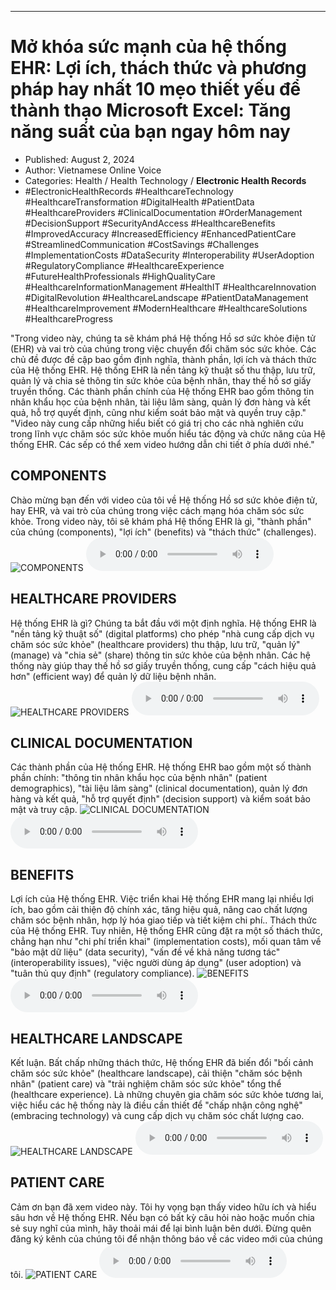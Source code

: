 
---

# Mở khóa sức mạnh của hệ thống EHR: Lợi ích, thách thức và phương pháp hay nhất 10 mẹo thiết yếu để thành thạo Microsoft Excel: Tăng năng suất của bạn ngay hôm nay

- Published: August 2, 2024
- Author: Vietnamese Online Voice
- Categories: Health / Health Technology / **Electronic Health Records**
- #ElectronicHealthRecords #HealthcareTechnology #HealthcareTransformation #DigitalHealth #PatientData #HealthcareProviders #ClinicalDocumentation #OrderManagement #DecisionSupport #SecurityAndAccess #HealthcareBenefits #ImprovedAccuracy #IncreasedEfficiency #EnhancedPatientCare #StreamlinedCommunication #CostSavings #Challenges #ImplementationCosts #DataSecurity #Interoperability #UserAdoption #RegulatoryCompliance #HealthcareExperience #FutureHealthProfessionals #HighQualityCare #HealthcareInformationManagement #HealthIT #HealthcareInnovation #DigitalRevolution #HealthcareLandscape #PatientDataManagement #HealthcareImprovement #ModernHealthcare #HealthcareSolutions #HealthcareProgress

"Trong video này, chúng ta sẽ khám phá Hệ thống Hồ sơ sức khỏe điện tử (EHR) và vai trò của chúng trong việc chuyển đổi chăm sóc sức khỏe. Các chủ đề được đề cập bao gồm định nghĩa, thành phần, lợi ích và thách thức của Hệ thống EHR. Hệ thống EHR là nền tảng kỹ thuật số thu thập, lưu trữ, quản lý và chia sẻ thông tin sức khỏe của bệnh nhân, thay thế hồ sơ giấy truyền thống. Các thành phần chính của Hệ thống EHR bao gồm thông tin nhân khẩu học của bệnh nhân, tài liệu lâm sàng, quản lý đơn hàng và kết quả, hỗ trợ quyết định, cũng như kiểm soát bảo mật và quyền truy cập." "Video này cung cấp những hiểu biết có giá trị cho các nhà nghiên cứu trong lĩnh vực chăm sóc sức khỏe muốn hiểu tác động và chức năng của Hệ thống EHR. Các sếp có thể xem video hướng dẫn chi tiết ở phía dưới nhé."


## COMPONENTS

Chào mừng bạn đến với video của tôi về Hệ thống Hồ sơ sức khỏe điện tử, hay EHR, và vai trò của chúng trong việc cách mạng hóa chăm sóc sức khỏe. Trong video này, tôi sẽ khám phá Hệ thống EHR là gì, "thành phần" của chúng (components), "lợi ích" (benefits) và "thách thức" (challenges).
![COMPONENTS](https://http-archiver-apis-production-80.schnworks.com/storage/images/transitions/2024-08-02/transition--4893776129-Montserrat-Medium-673AB7.jpg)
<audio controls>
    <source src="https://http-archiver-apis-production-80.schnworks.com/storage/storage/audio/file-29879058614.mp3" type="audio/mpeg">
</audio>



## HEALTHCARE PROVIDERS

Hệ thống EHR là gì? Chúng ta bắt đầu với một định nghĩa. Hệ thống EHR là "nền tảng kỹ thuật số" (digital platforms) cho phép "nhà cung cấp dịch vụ chăm sóc sức khỏe" (healthcare providers) thu thập, lưu trữ, "quản lý" (manage) và "chia sẻ" (share) thông tin sức khỏe của bệnh nhân. Các hệ thống này giúp thay thế hồ sơ giấy truyền thống, cung cấp "cách hiệu quả hơn" (efficient way) để quản lý dữ liệu bệnh nhân.
![HEALTHCARE PROVIDERS](https://http-archiver-apis-production-80.schnworks.com/storage/images/transitions/2024-08-02/transition--1143060273-Montserrat-Black-004895.jpg)
<audio controls>
    <source src="https://http-archiver-apis-production-80.schnworks.com/storage/storage/audio/file-17658885870.mp3" type="audio/mpeg">
</audio>



## CLINICAL DOCUMENTATION

Các thành phần của Hệ thống EHR. Hệ thống EHR bao gồm một số thành phần chính: "thông tin nhân khẩu học của bệnh nhân" (patient demographics), "tài liệu lâm sàng" (clinical documentation), quản lý đơn hàng và kết quả, "hỗ trợ quyết định" (decision support) và kiểm soát bảo mật và truy cập.
![CLINICAL DOCUMENTATION](https://http-archiver-apis-production-80.schnworks.com/storage/images/transitions/2024-08-02/transition-17129053566-Montserrat-Medium-7B1FA2.jpg)
<audio controls>
    <source src="https://http-archiver-apis-production-80.schnworks.com/storage/storage/audio/file-21984289131.mp3" type="audio/mpeg">
</audio>



## BENEFITS

Lợi ích của Hệ thống EHR. Việc triển khai Hệ thống EHR mang lại nhiều lợi ích, bao gồm cải thiện độ chính xác, tăng hiệu quả, nâng cao chất lượng chăm sóc bệnh nhân, hợp lý hóa giao tiếp và tiết kiệm chi phí.. Thách thức của Hệ thống EHR. Tuy nhiên, Hệ thống EHR cũng đặt ra một số thách thức, chẳng hạn như "chi phí triển khai" (implementation costs), mối quan tâm về "bảo mật dữ liệu" (data security), "vấn đề về khả năng tương tác" (interoperability issues), "việc người dùng áp dụng" (user adoption) và "tuân thủ quy định" (regulatory compliance).
![BENEFITS](https://http-archiver-apis-production-80.schnworks.com/storage/images/transitions/2024-08-02/transition--6256387118-Montserrat-SemiBold-283593.jpg)
<audio controls>
    <source src="https://http-archiver-apis-production-80.schnworks.com/storage/storage/audio/file-23936564844.mp3" type="audio/mpeg">
</audio>



## HEALTHCARE LANDSCAPE

Kết luận. Bất chấp những thách thức, Hệ thống EHR đã biến đổi "bối cảnh chăm sóc sức khỏe" (healthcare landscape), cải thiện "chăm sóc bệnh nhân" (patient care) và "trải nghiệm chăm sóc sức khỏe" tổng thể (healthcare experience). Là những chuyên gia chăm sóc sức khỏe tương lai, việc hiểu các hệ thống này là điều cần thiết để "chấp nhận công nghệ" (embracing technology) và cung cấp dịch vụ chăm sóc chất lượng cao.
![HEALTHCARE LANDSCAPE](https://http-archiver-apis-production-80.schnworks.com/storage/images/transitions/2024-08-02/transition-2892239498-Montserrat-Thin-880E4F.jpg)
<audio controls>
    <source src="https://http-archiver-apis-production-80.schnworks.com/storage/storage/audio/file-38176494703.mp3" type="audio/mpeg">
</audio>



## PATIENT CARE

Cảm ơn bạn đã xem video này. Tôi hy vọng bạn thấy video hữu ích và hiểu sâu hơn về Hệ thống EHR. Nếu bạn có bất kỳ câu hỏi nào hoặc muốn chia sẻ suy nghĩ của mình, hãy thoải mái để lại bình luận bên dưới. Đừng quên đăng ký kênh của chúng tôi để nhận thông báo về các video mới của chúng tôi.
![PATIENT CARE](https://http-archiver-apis-production-80.schnworks.com/storage/images/transitions/2024-08-02/transition--9964426468-Montserrat-SemiBold-512DA8.jpg)
<audio controls>
    <source src="https://http-archiver-apis-production-80.schnworks.com/storage/storage/audio/file-14051315210.mp3" type="audio/mpeg">
</audio>

